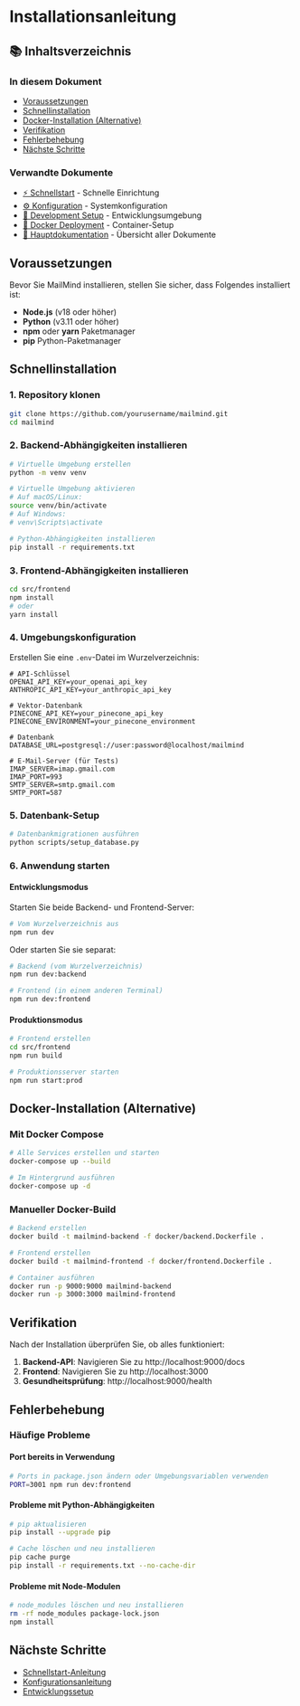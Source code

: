 # Installationsanleitung

## 📚 Inhaltsverzeichnis

### In diesem Dokument
- [Voraussetzungen](#voraussetzungen)
- [Schnellinstallation](#schnellinstallation)
- [Docker-Installation (Alternative)](#docker-installation-alternative)
- [Verifikation](#verifikation)
- [Fehlerbehebung](#fehlerbehebung)
- [Nächste Schritte](#nächste-schritte)

### Verwandte Dokumente
- [⚡ Schnellstart](./quick-start.md) - Schnelle Einrichtung
- [⚙️ Konfiguration](./configuration.md) - Systemkonfiguration
- [🔧 Development Setup](./DEVELOPMENT.md) - Entwicklungsumgebung
- [🐳 Docker Deployment](./deployment/docker.md) - Container-Setup
- [📖 Hauptdokumentation](./README.md) - Übersicht aller Dokumente

## Voraussetzungen

Bevor Sie MailMind installieren, stellen Sie sicher, dass Folgendes installiert ist:

- **Node.js** (v18 oder höher)
- **Python** (v3.11 oder höher)
- **npm** oder **yarn** Paketmanager
- **pip** Python-Paketmanager

## Schnellinstallation

### 1. Repository klonen

```bash
git clone https://github.com/yourusername/mailmind.git
cd mailmind
```

### 2. Backend-Abhängigkeiten installieren

```bash
# Virtuelle Umgebung erstellen
python -m venv venv

# Virtuelle Umgebung aktivieren
# Auf macOS/Linux:
source venv/bin/activate
# Auf Windows:
# venv\Scripts\activate

# Python-Abhängigkeiten installieren
pip install -r requirements.txt
```

### 3. Frontend-Abhängigkeiten installieren

```bash
cd src/frontend
npm install
# oder
yarn install
```

### 4. Umgebungskonfiguration

Erstellen Sie eine `.env`-Datei im Wurzelverzeichnis:

```env
# API-Schlüssel
OPENAI_API_KEY=your_openai_api_key
ANTHROPIC_API_KEY=your_anthropic_api_key

# Vektor-Datenbank
PINECONE_API_KEY=your_pinecone_api_key
PINECONE_ENVIRONMENT=your_pinecone_environment

# Datenbank
DATABASE_URL=postgresql://user:password@localhost/mailmind

# E-Mail-Server (für Tests)
IMAP_SERVER=imap.gmail.com
IMAP_PORT=993
SMTP_SERVER=smtp.gmail.com
SMTP_PORT=587
```

### 5. Datenbank-Setup

```bash
# Datenbankmigrationen ausführen
python scripts/setup_database.py
```

### 6. Anwendung starten

#### Entwicklungsmodus

Starten Sie beide Backend- und Frontend-Server:

```bash
# Vom Wurzelverzeichnis aus
npm run dev
```

Oder starten Sie sie separat:

```bash
# Backend (vom Wurzelverzeichnis)
npm run dev:backend

# Frontend (in einem anderen Terminal)
npm run dev:frontend
```

#### Produktionsmodus

```bash
# Frontend erstellen
cd src/frontend
npm run build

# Produktionsserver starten
npm run start:prod
```

## Docker-Installation (Alternative)

### Mit Docker Compose

```bash
# Alle Services erstellen und starten
docker-compose up --build

# Im Hintergrund ausführen
docker-compose up -d
```

### Manueller Docker-Build

```bash
# Backend erstellen
docker build -t mailmind-backend -f docker/backend.Dockerfile .

# Frontend erstellen
docker build -t mailmind-frontend -f docker/frontend.Dockerfile .

# Container ausführen
docker run -p 9000:9000 mailmind-backend
docker run -p 3000:3000 mailmind-frontend
```

## Verifikation

Nach der Installation überprüfen Sie, ob alles funktioniert:

1. **Backend-API**: Navigieren Sie zu http://localhost:9000/docs
2. **Frontend**: Navigieren Sie zu http://localhost:3000
3. **Gesundheitsprüfung**: http://localhost:9000/health

## Fehlerbehebung

### Häufige Probleme

#### Port bereits in Verwendung
```bash
# Ports in package.json ändern oder Umgebungsvariablen verwenden
PORT=3001 npm run dev:frontend
```

#### Probleme mit Python-Abhängigkeiten
```bash
# pip aktualisieren
pip install --upgrade pip

# Cache löschen und neu installieren
pip cache purge
pip install -r requirements.txt --no-cache-dir
```

#### Probleme mit Node-Modulen
```bash
# node_modules löschen und neu installieren
rm -rf node_modules package-lock.json
npm install
```

## Nächste Schritte

- [Schnellstart-Anleitung](./quick-start.md)
- [Konfigurationsanleitung](./configuration.md)
- [Entwicklungssetup](./DEVELOPMENT.md)